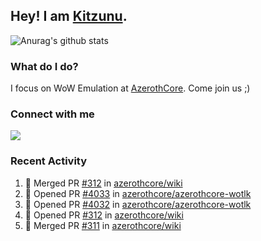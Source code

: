 ## Hey! I am [Kitzunu](https://Github.com/Kitzunu).

![Anurag's github stats](https://github-readme-stats.kitzunu.vercel.app/api?username=Kitzunu&show_icons=true)

### What do I do?

I focus on WoW Emulation at [AzerothCore](https://Github.com/AzerothCore). Come join us ;)

### Connect with me
[![](https://img.shields.io/badge/AzerothCore%20Discord-Connect%20with%20me!-green)](https://discord.com/invite/gkt4y2x)

### Recent Activity

<!--START_SECTION:activity-->
1. 🎉 Merged PR [#312](https://github.com/azerothcore/wiki/pull/312) in [azerothcore/wiki](https://github.com/azerothcore/wiki)
2. 💪 Opened PR [#4033](https://github.com/azerothcore/azerothcore-wotlk/pull/4033) in [azerothcore/azerothcore-wotlk](https://github.com/azerothcore/azerothcore-wotlk)
3. 💪 Opened PR [#4032](https://github.com/azerothcore/azerothcore-wotlk/pull/4032) in [azerothcore/azerothcore-wotlk](https://github.com/azerothcore/azerothcore-wotlk)
4. 💪 Opened PR [#312](https://github.com/azerothcore/wiki/pull/312) in [azerothcore/wiki](https://github.com/azerothcore/wiki)
5. 🎉 Merged PR [#311](https://github.com/azerothcore/wiki/pull/311) in [azerothcore/wiki](https://github.com/azerothcore/wiki)
<!--END_SECTION:activity-->
